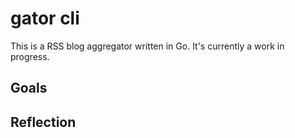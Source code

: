 # gator cli

This is a RSS blog aggregator written in Go. It's currently a work in progress.

## Goals

## Reflection